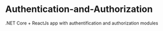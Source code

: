 # Authentication-and-Authorization
.NET Core + ReactJs app with authentification and authorization modules 
